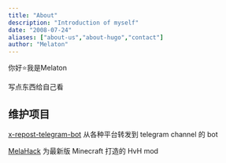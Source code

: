 ```yaml
---
title: "About"
description: "Introduction of myself"
date: "2008-07-24"
aliases: ["about-us","about-hugo","contact"]
author: "Melaton"
---
```


你好⭐我是Melaton

写点东西给自己看


## 维护项目

[x-repost-telegram-bot](https://github.com/HundSimon/x-repost-telegram-bot) 从各种平台转发到 telegram channel 的 bot 

[MelaHack](https://github.com/HundSimon/MelaHack) 为最新版 Minecraft 打造的 HvH mod